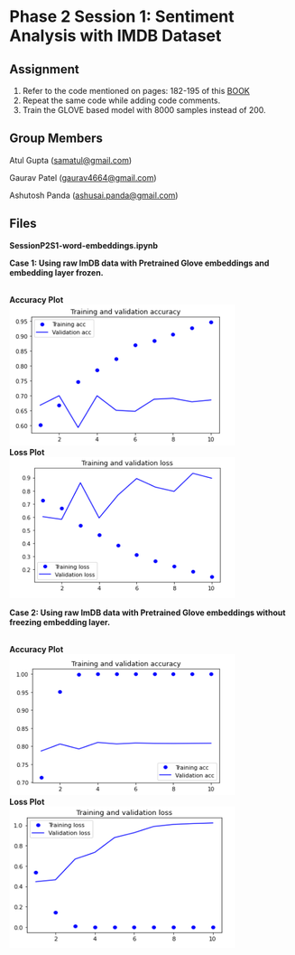 # Phase 2 Session 1: Sentiment Analysis with IMDB Dataset

## Assignment
1. Refer to the code mentioned on pages: 182-195 of this [BOOK](http://faculty.neu.edu.cn/yury/AAI/Textbook/Deep%20Learning%20with%20Python.pdf)
2. Repeat the same code while adding code comments. 
3. Train the GLOVE based model with 8000 samples instead of 200. 

## Group Members

Atul Gupta (samatul@gmail.com)

Gaurav Patel (gaurav4664@gmail.com)

Ashutosh Panda (ashusai.panda@gmail.com)


## Files

**SessionP2S1-word-embeddings.ipynb**

**Case 1:
Using raw ImDB data with Pretrained Glove embeddings and embedding layer frozen.**


<br><b>Accuracy Plot</b></br>
<img src="acc1.png"  height="250" width="400">
<br><b>Loss Plot</b></br>
<img src="loss1.png"  height="250" width="400">

**Case 2:
Using raw ImDB data with Pretrained Glove embeddings without freezing embedding layer.**


<br><b>Accuracy Plot</b></br>
<img src="acc2.png"  height="250" width="400">
<br><b>Loss Plot</b></br>
<img src="loss2.png"  height="250" width="400">

